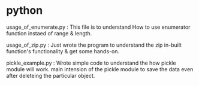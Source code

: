 # python
usage_of_enumerate.py : This file is to understand How to use enumerator function instaed of range & length.

usage_of_zip.py : Just wrote the program to understand the zip in-built function's functionality & get some hands-on.

pickle_example.py : Wrote simple code to understand the how pickle module will work. main intension of the pickle module to save the data even after deleteing the particular object.
